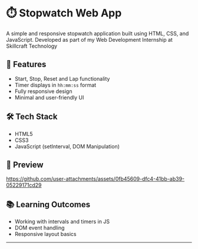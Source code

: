 # ⏱️ Stopwatch Web App
A simple and responsive stopwatch application built using HTML, CSS, and JavaScript. Developed as part of my Web Development Internship at Skillcraft Technology

## 🚀 Features
- Start, Stop, Reset and Lap functionality
- Timer displays in `hh:mm:ss` format
- Fully responsive design
- Minimal and user-friendly UI

## 🛠️ Tech Stack
- HTML5
- CSS3
- JavaScript (setInterval, DOM Manipulation)

## 📸 Preview
https://github.com/user-attachments/assets/0fb45609-dfc4-41bb-ab39-05229171cd29

## 📚 Learning Outcomes
- Working with intervals and timers in JS
- DOM event handling
- Responsive layout basics
---
